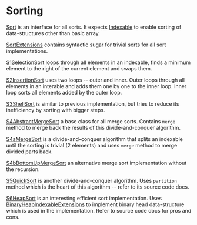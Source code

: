 # Sorting #

[Sort](Sort.kt) is an interface for all sorts. It expects [Indexable](../alg03indexable/Indexable.kt)
to enable sorting of data-structures other than basic array.

[SortExtensions](SortExtensions.kt) contains syntactic sugar for trivial
sorts for all sort implementations.

[S1SelectionSort](S1SelectionSort.kt) loops through all elements in an
indexable, finds a minimum element to the right of the current element and
swaps them.

[S2InsertionSort](S2InsertionSort.kt) uses two loops -- outer and inner.
Outer loops through all elements in an interable and adds them one by one
to the inner loop. Inner loop sorts all elements added by the outer loop.

[S3ShellSort](S3ShellSort.kt) is similar to previous implementation,
but tries to reduce its inefficiency by sorting with bigger steps.

[S4AbstractMergeSort](S4AbstractMergeSort.kt) a base class for all merge
sorts. Contains `merge` method to merge back the results of this divide-and-conquer
algorithm.

[S4aMergeSort](S4aMergeSort.kt) is a divide-and-conquer algorithm that
splits an indexable until the sorting is trivial (2 elements) and uses `merge`
method to merge divided parts back.

[S4bBottomUpMergeSort](S4bBottomUpMergeSort.kt) an alternative merge sort
implementation without the recursion.

[S5QuickSort](S5QuickSort.kt) is another divide-and-conquer algorithm.
Uses `partition` method which is the heart of this algorithm -- refer to its
source code docs.

[S6HeapSort](S6HeapSort.kt) is an interesting efficient sort implementation.
Uses [BinaryHeapIndexableExtensions](../alg04binaryheap/BinaryHeapIndexableExtensions.kt)
to implement binary head data-structure which is used in the implementation.
Refer to source code docs for pros and cons.